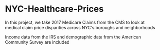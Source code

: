 # NYC-Healthcare-Prices

In this project, we take 2017 Medicare Claims from the CMS to look at medical claim price disparities across NYC's boroughs and neighborhoods

Income data from the IRS and demographic data from the American Community Survey are included
